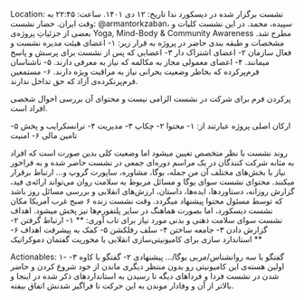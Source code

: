 Location: نشست برگزار شده در دیسکورد ندا
تاریخ: ۱۲ دی ۱۴۰۱. 
ساعت: ۲۲:۴۵ به وقت ایران.
حضار نشست: @armantorkzaban، سپیده، محمد.
در این نشست کلیات و بعضی از جزئیاتِ پروژه‌ی Yoga, Mind-Body & Community Awareness مطرح شد.
مشخصات و طبقه بندی حاضر در پروژه به قرار زیر:
۱- اعضای هیئت مدیره نشست و فعال سازمان
۲- اعضای اشتراک دار
۳- اعضایی که پس از نشست برای پرسش و پاسخ میمانند.
۴- اعضای معمولی مجاز به مکالمه که نیاز به معرفی دارند.
۵- ناشناسان فرم‌پرکرده که بخاطر وضعیت بحرانی نیاز به مراقبت ویژه دارند.
۶- مستمعین فرم‌پر‌نکرده‌ی آزاد که حق تداخل ندارند.

پرکردن فرم برای شرکت در نشست الزامی نیست و محتوای آن بررسی احوال شخصی افراد است.

ارکان اصلی پروژه عبارتند از:
۱- محتوا
۲- چکاپ
۳- مدیریت
۴‌- ترانسکرایب و پخش
۵- تامین مالی 
۶- امنیت

روند نشست با نظر متخصص تعیین میشود اما وضعیت کلی بدین صورت است که افراد به مثابه شرکت کنندگان در یک مراسم دوره‌ای جمعی در نشست حاضر شده و به فراخور نیاز با بخش‌های مختلف آن من جمله، یوگا، مشاوره، ساپورت گروپ و... ارتباط برقرار میکنند.
محتوای نشست سوای یوگا و مسائل مربوط به سلامت روان می‌تواند ارائه‌ی فید، گزارش روزانه، دستاورد‌ها، ایده‌ها، داستان، ارزش‌های انقلابی و بررسی مسائل روز باشد که توسط مسئول محتوا پیشنهاد میگردد.
وقت نشست زنده ۶ صبح غرب آمریکا
مکان نشست دیسکورد، اما بصورت هماهنگ در سایر پلتفورم‌ها نیز پخش میشود.
اهداف نشست سوای سلامت ذهنی و بدنی مورد نیاز برای تاب آوری:
**
۱- ارتباط گرفتن
۲- گزارش دادن
۳- جامعه ساختن
۴- سلف رفلکشن
۵- کمک به پیشرفت اهداف
۶- استاندارد سازی برای کامیونیتی‌سازی انقلابی با محوریت گفتمان دموکراتیک
**

Actionables: 
۱- گفتگو با سه روانشناس/مربی یوگا/... پیشنهادی
۲- گفتگو با کاوه
۳- اولین هسته‌ی این کامیونیتی رو بدون منتظر دیگری ماندن از خود شروع کردن و حاضر شدن در نشست فردا و فرداهای دیگه تا رسیدن به استانداردهای ذکر شده در اینجا و بالاتر از آن و وفادار موندن به این حرکت تا فراگیر شدنش اتفاق بیفته.